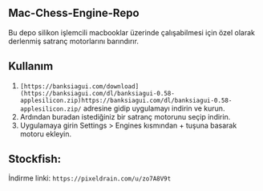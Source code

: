 ## Mac-Chess-Engine-Repo

Bu depo silikon işlemcili macbooklar üzerinde çalışabilmesi için özel olarak derlenmiş satranç motorlarını barındırır.
 
## Kullanım

1. `[https://banksiagui.com/download](https://banksiagui.com/dl/banksiagui-0.58-applesilicon.zip)https://banksiagui.com/dl/banksiagui-0.58-applesilicon.zip/` adresine gidip uygulamayı indirin ve kurun.
2. Ardından buradan istediğiniz bir satranç motorunu seçip indirin.
3. Uygulamaya girin Settings > Engines kısmından + tuşuna basarak motoru ekleyin.
 
## Stockfish:
İndirme linki: `https://pixeldrain.com/u/zo7A8V9t`
